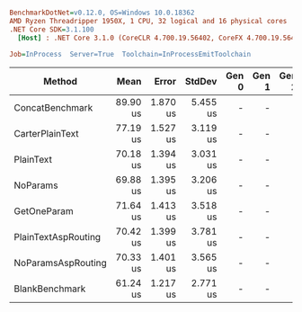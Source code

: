 ``` ini

BenchmarkDotNet=v0.12.0, OS=Windows 10.0.18362
AMD Ryzen Threadripper 1950X, 1 CPU, 32 logical and 16 physical cores
.NET Core SDK=3.1.100
  [Host] : .NET Core 3.1.0 (CoreCLR 4.700.19.56402, CoreFX 4.700.19.56404), X64 RyuJIT

Job=InProcess  Server=True  Toolchain=InProcessEmitToolchain  

```
|              Method |     Mean |    Error |   StdDev | Gen 0 | Gen 1 | Gen 2 | Allocated |
|-------------------- |---------:|---------:|---------:|------:|------:|------:|----------:|
|     ConcatBenchmark | 89.90 us | 1.870 us | 5.455 us |     - |     - |     - |  12.54 KB |
|     CarterPlainText | 77.19 us | 1.527 us | 3.119 us |     - |     - |     - |  12.53 KB |
|           PlainText | 70.18 us | 1.394 us | 3.031 us |     - |     - |     - |  10.48 KB |
|            NoParams | 69.88 us | 1.395 us | 3.206 us |     - |     - |     - |  10.68 KB |
|         GetOneParam | 71.64 us | 1.413 us | 3.518 us |     - |     - |     - |  10.69 KB |
| PlainTextAspRouting | 70.42 us | 1.399 us | 3.781 us |     - |     - |     - |  10.48 KB |
|  NoParamsAspRouting | 70.33 us | 1.401 us | 3.565 us |     - |     - |     - |  10.53 KB |
|      BlankBenchmark | 61.24 us | 1.217 us | 2.771 us |     - |     - |     - |    9.7 KB |
